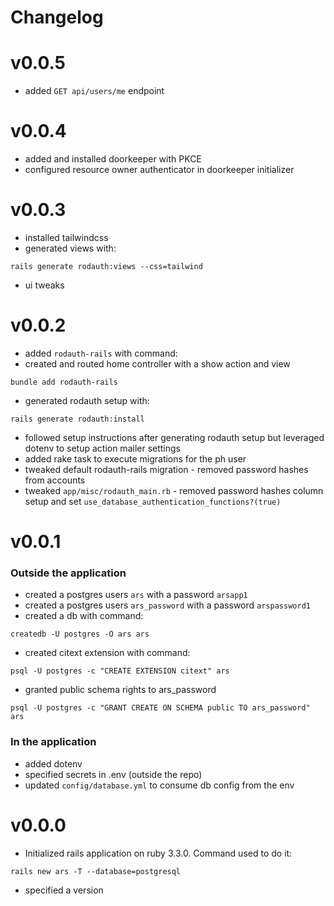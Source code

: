 # Changelog

# v0.0.5
- added `GET api/users/me` endpoint

# v0.0.4
- added and installed doorkeeper with PKCE
- configured resource owner authenticator in doorkeeper initializer

# v0.0.3

- installed tailwindcss
- generated views with:
```shell
rails generate rodauth:views --css=tailwind
```
- ui tweaks

# v0.0.2

- added `rodauth-rails` with command:
- created and routed home controller with a show action and view
```shell
bundle add rodauth-rails
```
- generated rodauth setup with:
```shell
rails generate rodauth:install
```
- followed setup instructions after generating rodauth setup but leveraged dotenv to setup action mailer settings
- added rake task to execute migrations for the ph user
- tweaked default rodauth-rails migration - removed password hashes from accounts
- tweaked `app/misc/rodauth_main.rb` - removed password hashes column setup and set `use_database_authentication_functions?(true)`

# v0.0.1

### Outside the application

- created a postgres users `ars` with a password `arsapp1`
- created a postgres users `ars_password` with a password `arspassword1`
- created a db with command:
```shell
createdb -U postgres -O ars ars
```
- created citext extension with command:
```shell
psql -U postgres -c "CREATE EXTENSION citext" ars
```
- granted public schema rights to ars_password
```shell
psql -U postgres -c "GRANT CREATE ON SCHEMA public TO ars_password" ars
```

### In the application

- added dotenv
- specified secrets in .env (outside the repo)
- updated `config/database.yml` to consume db config from the env

# v0.0.0

- Initialized rails application on ruby 3.3.0.
Command used to do it:
```shell
rails new ars -T --database=postgresql
```
- specified a version